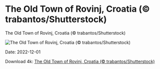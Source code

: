 # The Old Town of Rovinj, Croatia (© trabantos/Shutterstock)

The Old Town of Rovinj, Croatia (© trabantos/Shutterstock)

![The Old Town of Rovinj, Croatia (© trabantos/Shutterstock)](https://bing.com/th?id=OHR.RovinjCroatia_EN-US9834093615_UHD.jpg&w=1024&h=576)

Date: 2022-12-01

Download 4k: [The Old Town of Rovinj, Croatia (© trabantos/Shutterstock)](https://bing.com/th?id=OHR.RovinjCroatia_EN-US9834093615_UHD.jpg)

